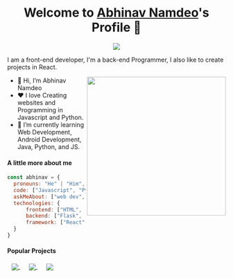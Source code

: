 <p align="center">
  <h1 align="center">Welcome to <a href="https://github.com/AbhinavNmdo">Abhinav Namdeo</a>'s Profile 👋</h1>
</p>
<p align="center">
  <a align="center" href="https://github.com/AbhinavNmdo"><img src="https://readme-typing-svg.herokuapp.com?&font=IBM+Plex+Sans&color=F72EE2&size=25&lines=Welcome+to+my+GitHub+Profile!;I'm+a+Back+end+developer;I'm+a+Front+end+developer;I'm+a+React+developer" /></a>
</p>
<p>I am a front-end developer, I'm a back-end Programmer, I also like to create projects in React.</p>
<img align="right" src="https://media.giphy.com/media/M9gbBd9nbDrOTu1Mqx/giphy.gif" style="width: 20rem">
<ul>
  <li>👋 Hi, I’m <a href="https://github.com/AbhinavNmdo" style="text-decoration: none;">Abhinav Namdeo</a></li>
  <li>❤️ I love Creating websites and Programming in Javascript and Python.</li>
  <li>🌱 I’m currently learning Web Development, Android Development, Java, Python, and JS.</li>
</ul>

#### A little more about me
```javascript
const abhinav = {
  pronouns: "He" | "Him",
  code: ["Javascript", "Python", "HTML", "CSS", "Java"],
  askMeAbout: ["web dev","React", "frontend dev", "backend dev", "flask"],
  technologies: {
      frontend: ["HTML", "CSS", "JS", "Bootstrap"],
      backend: ["Flask", "JS"],
      framework: ["React", "Angular"]
  }
}
```

#### Popular Projects
<a href="https://deltainvesting.herokuapp.com" style="margin: 10px;">
  <!-- Change the `github-readme-stats.anuraghazra1.vercel.app` to `github-readme-stats.vercel.app`  -->
  <img align="center" src="https://github-readme-stats.anuraghazra1.vercel.app/api/pin/?username=AbhinavNmdo&repo=deltainvesting&theme=onedark" />
</a>

<a href="https://renukamusicacademy.in" style="margin: 10px;">
  <!-- Change the `github-readme-stats.anuraghazra1.vercel.app` to `github-readme-stats.vercel.app`  -->
  <img align="center" src="https://github-readme-stats.anuraghazra1.vercel.app/api/pin/?username=AbhinavNmdo&repo=renukamusicacademy&theme=onedark" />
</a>

<a href="https://readygotravels.in" style="margin: 10px;">
  <!-- Change the `github-readme-stats.anuraghazra1.vercel.app` to `github-readme-stats.vercel.app`  -->
  <img align="center" src="https://github-readme-stats.anuraghazra1.vercel.app/api/pin/?username=AbhinavNmdo&repo=readygotravel&theme=onedark" />
</a>


